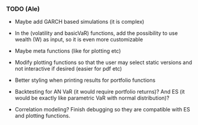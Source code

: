 ### TODO (Ale)

- Maybe add GARCH based simulations (it is complex)

- In the (volatility and basicVaR) functions, add the possibility to use wealth (W) as input, so it is even more customizable

- Maybe meta functions (like for plotting etc)

- Modify plotting functions so that the user may select static versions and not interactive if desired (easier for pdf etc)

- Better styling when printing results for portfolio functions

- Backtesting for AN VaR (it would require portfolio returns)? And ES (it would be exactly like parametric VaR with normal distribution)? 

- Correlation modeling? Finish debugging so they are compatible with ES and plotting functions.
